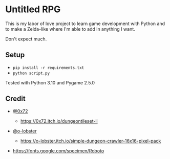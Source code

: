 Untitled RPG
============

This is my labor of love project to learn game development with Python and to make a Zelda-like where I'm able to add in anything I want.

Don't expect much.

Setup
-----

- `pip install -r requirements.txt`
- `python script.py`

Tested with Python 3.10 and Pygame 2.5.0


Credit
-----------

- [@0x72](https://0x72.itch.io)
    - https://0x72.itch.io/dungeontileset-ii

- [@o-lobster](https://o-lobster.itch.io)
    - https://o-lobster.itch.io/simple-dungeon-crawler-16x16-pixel-pack

- https://fonts.google.com/specimen/Roboto

